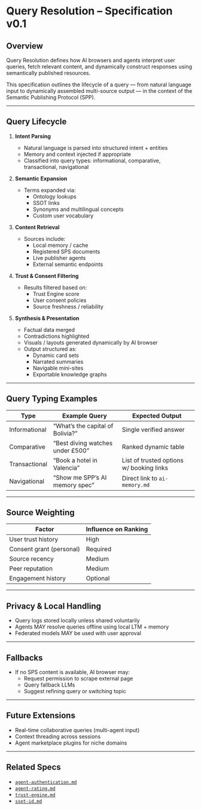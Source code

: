 # Query Resolution – Specification v0.1

## Overview

Query Resolution defines how AI browsers and agents interpret user queries, fetch relevant content, and dynamically construct responses using semantically published resources.

This specification outlines the lifecycle of a query — from natural language input to dynamically assembled multi-source output — in the context of the Semantic Publishing Protocol (SPP).

---

## Query Lifecycle

1. **Intent Parsing**
   - Natural language is parsed into structured intent + entities
   - Memory and context injected if appropriate
   - Classified into query types: informational, comparative, transactional, navigational

2. **Semantic Expansion**
   - Terms expanded via:
     - Ontology lookups
     - SSOT links
     - Synonyms and multilingual concepts
     - Custom user vocabulary

3. **Content Retrieval**
   - Sources include:
     - Local memory / cache
     - Registered SPS documents
     - Live publisher agents
     - External semantic endpoints

4. **Trust & Consent Filtering**
   - Results filtered based on:
     - Trust Engine score
     - User consent policies
     - Source freshness / reliability

5. **Synthesis & Presentation**
   - Factual data merged
   - Contradictions highlighted
   - Visuals / layouts generated dynamically by AI browser
   - Output structured as:
     - Dynamic card sets
     - Narrated summaries
     - Navigable mini-sites
     - Exportable knowledge graphs

---

## Query Typing Examples

| Type            | Example Query                          | Expected Output                          |
|-----------------|----------------------------------------|-------------------------------------------|
| Informational   | “What’s the capital of Bolivia?”       | Single verified answer                   |
| Comparative     | “Best diving watches under £500”       | Ranked dynamic table                     |
| Transactional   | “Book a hotel in Valencia”             | List of trusted options w/ booking links |
| Navigational    | “Show me SPP’s AI memory spec”         | Direct link to `ai-memory.md`            |

---

## Source Weighting

| Factor                     | Influence on Ranking |
|----------------------------|----------------------|
| User trust history         | High                 |
| Consent grant (personal)   | Required             |
| Source recency             | Medium               |
| Peer reputation            | Medium               |
| Engagement history         | Optional             |

---

## Privacy & Local Handling

- Query logs stored locally unless shared voluntarily
- Agents MAY resolve queries offline using local LTM + memory
- Federated models MAY be used with user approval

---

## Fallbacks

- If no SPS content is available, AI browser may:
  - Request permission to scrape external page
  - Query fallback LLMs
  - Suggest refining query or switching topic

---

## Future Extensions

- Real-time collaborative queries (multi-agent input)
- Context threading across sessions
- Agent marketplace plugins for niche domains

---

## Related Specs

- [`agent-authentication.md`](./agent-authentication.md)
- [`agent-rating.md`](./agent-rating.md)
- [`trust-engine.md`](../consent-engine/trust-engine.md)
- [`ssot-id.md`](../identity/ssot-id.md)